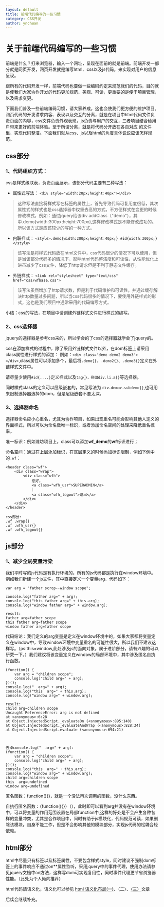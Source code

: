 ```yaml
---
layout: default
title: 前端代码编写的一些习惯
category: CSS开发
author: ynchuan
---
```


# 关于前端代码编写的一些习惯
前端是什么？打来浏览器，输入一个网址，呈现在面前的就是前端。前端开发一部分就是网页开发，网页开发就是编写html、css以及js代码，来实现对用户的信息呈现。

跟所有的代码开发一样，前端代码也要做一些编码约定来规范我们的代码，目的就是使我们大家协作开发的代码更加规范、美观、可读，更重要的是便于项目管理，以及需求变更。

下面我们普及一些前端编码习惯，请大家养成，这也会使我们更方便的维护项目。网页代码的开发讲求内容、表现以及交互的分离，就是在项目中html代码文件负责页面的内容，css文件负责外观表现，js负责与用户的交互，三者项目结合给用户带来更好的前端体验。至于所谓分离，就是将代码分开放在各自对应 的文件里，实现代码整洁。下面我们就从css、js以及html的角度具体说说应该怎样规范。

## css部分
###  1、代码组织方式：

css是样式级联表，负责页面展示，该部分代码主要有三种写法：

- 属性式写法：
`<div style="width:20px;height:40px"></div>`
> 这种写法直接将样式写在标签的属性上，首先导致代码可复用度很低，其次属性式的样式也是css选择器中权重去高的方式，不方便样式在变更的时候修改样式，例如：通过jquery给该div addClass（"demo"），其中.demo{width:300px;height:700px},这样修改样式是不能修改成功的。所以该方式是应该较少的写的一种方式。

- 内联样式：
    `<style>.demo{width:200px;height:40px;} #id{width:300px;}</style>`

> 该写法是将样式代码放在html文件中，css代码很少的情况下可以使用，但是当该部分代码多的情况下，影响html代码整洁度和可读性，从性能优化上讲虽减少了css文件，降低了http请求但是不利于静态文件缓存。


- 外链样式：
    `<link rel="stylesheet" type="text/css" href="css/wfbase.css">`

> 该写法虽然增加了http请求数，但是利于代码维护和可读性，并通过缓存解决http数量过多问题，所以当css代码很多的情况下，要使用外链样式的形式，这也是我们项目中通常采用的代码编写方式。

小结：css的写法，在项目中请创建外链样式文件进行样式的编写。

### 2、css选择器
jquery的选择器是参考css来的，所以学会的了css的选择器就学会了jquery的。

css在添加样式的过程中，除了采用外链样式文件以外，在dom标签上请采用class属性进行样式的添加：
例如：`<div class="demo demo2 demo3"></div>`,class属性可以添加多个，最后将`.demo{}`、`.demo2{}`、`.demo3{}`定义在外链样式文件中。

请尽量少使用`#id{....}`定义样式以及`tag{}，例如div.li.a{}`等选择器。

同时样式class的定义可以层级嵌套的，常见写法为 `div.demo>.subdemo{}`,也可用来限制选择器选择的dom，但是层级嵌套不要太深。

### 3、选择器命名
选择器命名应小心重名，尤其为协作项目，如果出现重名可能会影响其他人定义的界面样式，所以可以为命名做唯一标识，或者添加命名空间的处理来降低重名概率。

唯一标识：例如潍坊项目上，class可以添加**wf_demo**的**wf**标识进行；

命名空间：通过在上层添加标识，在底层定义的时候添加标识限制，例如下例中的`.wf`：

    <header class="wf">
		<div class="wrap">
			<div class="wfh">
				您好，
				<a class="wfh_usr">SUPERADMIN</a>
				|
				<a class="wfh_logout">退出</a>
			</div>
		</div>
	</header>

    css部分:
    .wf .wrap{}
    .wf .wfh_usr{}
    .wf .wfh_logout{}

## js部分
### 1、减少全局变量污染
我们平时写的js代码是有执行环境的，所有的js代码都是执行在window环境中。例如我们新建一个js文件，其中直接定义一个变量arg，代码如下：

    var arg = "father scrop--window scope";
    
    console.log("father arg=" + arg); 
    console.log("this father arg=" + this.arg);
    console.log("window father arg=" + window.arg);

    result:
    father arg=father scope
    this father arg=father scope
    window father arg=father scope

代码结论：我们定义的arg变量是定义在window环境中的，如果大家都将变量定义在window中，导致window环境中变量重名的可能性很大，所以我们不建议这样写。（ps:this=window,此处涉及js的面向对象，属于进阶部分，请有兴趣的可以研究一下。）我们建议将该变量定义在window的局部环境中，其中涉及匿名自执行函数。
    
    (function() {
    	var arg = "children scope";
    	console.log("child arg=" + arg);
    })();
    console.log("  arg=" + arg); 
    console.log("this  arg=" + this.arg);
    console.log("window arg=" + window.arg);

    result:
    child arg=children scope
    Uncaught ReferenceError: arg is not defined
    at <anonymous>:6:28
    at Object.InjectedScript._evaluateOn (<anonymous>:895:140)
    at Object.InjectedScript._evaluateAndWrap (<anonymous>:828:34)
    at Object.InjectedScript.evaluate (<anonymous>:694:21)



    去掉console.log("  arg=" + arg):
    (function() {
    	var arg = "children scope";
    	console.log("child arg=" + arg);
    })();
    console.log("this  arg=" + this.arg);
    console.log("window arg=" + window.arg);
    child arg=children scope
    this  arg=undefined
    window arg=undefined
匿名函数：function(){}，就是一个没法再次调用的函数，没什么东西。

自执行匿名函数：（function(){}）（），此时即可以看到arg并没有在window环境中，可以将变量的作用范围设置在局部function中,这样的好处是不会产生各种各样的变量冲突，尤其是合作项目中，同时有助于js模块化，代码规范可读，如果删除该模块，自身不能工作，但是不会影响其他的模块部分，实现js代码的松耦合轻依赖。

## html部分
html中尽量只有标签以及标签属性，不要包含样式style，同时建议不强制dom标签上的事件响应不通过on**属性监听，采用jquery中的事件代理，使用办法请参见jquery文档中on方法，这样写dom可实现复用性，同时事件代理更节省浏览器性能。（此处为个人倾向推荐）

html代码请语义化，语义化可以参见
[html 语义化布局(一)](http://10.110.1.135:8888/?p=86)、（二）、[（三）](http://10.110.1.135:8888/?p=108)文章

后续会继续补充。